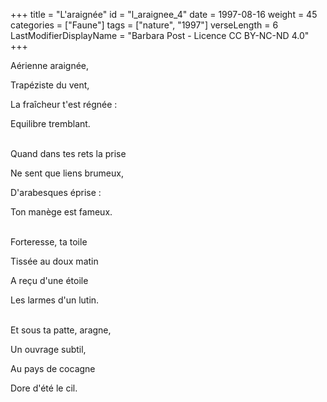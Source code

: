 +++
title = "L'araignée"
id = "l_araignee_4"
date = 1997-08-16
weight = 45
categories = ["Faune"]
tags = ["nature", "1997"]
verseLength = 6
LastModifierDisplayName = "Barbara Post - Licence CC BY-NC-ND 4.0"
+++

Aérienne araignée,

Trapéziste du vent,

La fraîcheur t'est régnée :

Equilibre tremblant.

 \
Quand dans tes rets la prise

Ne sent que liens brumeux,

D'arabesques éprise :

Ton manège est fameux.

 \
Forteresse, ta toile

Tissée au doux matin

A reçu d'une étoile

Les larmes d'un lutin.

 \
Et sous ta patte, aragne,

Un ouvrage subtil,

Au pays de cocagne

Dore d'été le cil.
